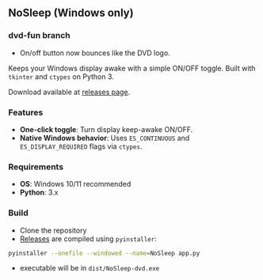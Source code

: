 ## NoSleep (Windows only)

### dvd-fun branch
- On/off button now bounces like the DVD logo.

Keeps your Windows display awake with a simple ON/OFF toggle. Built with `tkinter` and `ctypes` on Python 3.

Download available at [releases page](https://github.com/mfaridn03/NoSleep/releases).

### Features
- **One-click toggle**: Turn display keep-awake ON/OFF.
- **Native Windows behavior**: Uses `ES_CONTINUOUS` and `ES_DISPLAY_REQUIRED` flags via `ctypes`.

### Requirements
- **OS**: Windows 10/11 recommended
- **Python**: 3.x

### Build
- Clone the repository
- [Releases](https://github.com/mfaridn03/NoSleep/releases) are compiled using `pyinstaller`:

```bash
pyinstaller --onefile --windowed --name=NoSleep app.py
```

- executable will be in `dist/NoSleep-dvd.exe`

